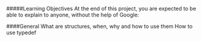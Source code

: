 #####Learning Objectives
At the end of this project, you are expected to be able to explain to anyone, without the help of Google:

####General
What are structures, when, why and how to use them
How to use typedef
